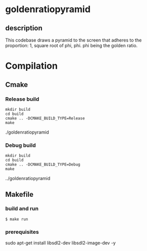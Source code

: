 # goldenratiopyramid
## description
This codebase draws a pyramid to the screen that adheres to the proportion: 1, square root of phi, phi. phi being the golden ratio.
# Compilation
## Cmake
### Release build
	mkdir build
	cd build
	cmake .. -DCMAKE_BUILD_TYPE=Release
 	make
  ./goldenratiopyramid
### Debug build
	mkdir build
	cd build
	cmake .. -DCMAKE_BUILD_TYPE=Debug
 	make
  ../goldenratiopyramid
## Makefile
### build and run
	$ make run 

### prerequisites
 sudo apt-get install  libsdl2-dev libsdl2-image-dev -y


 

